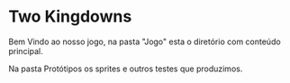 # Two Kingdowns

Bem Vindo ao nosso jogo, na pasta "Jogo" esta o diretório com conteúdo principal.

Na pasta Protótipos os sprites e outros testes que produzimos.
